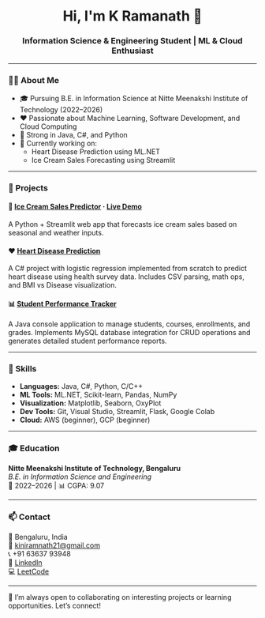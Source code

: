<h1 align="center">Hi, I'm K Ramanath 👋</h1>
<h3 align="center">Information Science & Engineering Student | ML & Cloud Enthusiast</h3>

---

### 👨‍💻 About Me

- 🎓 Pursuing B.E. in Information Science at Nitte Meenakshi Institute of Technology (2022–2026)
- ❤️ Passionate about Machine Learning, Software Development, and Cloud Computing
- 🔧 Strong in Java, C#, and Python
- 📌 Currently working on:
  - Heart Disease Prediction using ML.NET
  - Ice Cream Sales Forecasting using Streamlit

---

### 🚀 Projects

#### 🧊 [Ice Cream Sales Predictor](https://github.com/kiniramnath21/ice-cream-sales-predictor) · [Live Demo](https://kiniramnath21-ice-cream-sales-predictor.streamlit.app/)  
A Python + Streamlit web app that forecasts ice cream sales based on seasonal and weather inputs.

#### ❤️ [Heart Disease Prediction](https://github.com/kiniramnath21/heart_disease_prediction)  
A C# project with logistic regression implemented from scratch to predict heart disease using health survey data. Includes CSV parsing, math ops, and BMI vs Disease visualization.

#### 📊 [Student Performance Tracker](https://github.com/kiniramnath21/Student-Performance-Tracker-Java)  
A Java console application to manage students, courses, enrollments, and grades. Implements MySQL database integration for CRUD operations and generates detailed student performance reports.

---

### 🧰 Skills

- **Languages:** Java, C#, Python, C/C++
- **ML Tools:** ML.NET, Scikit-learn, Pandas, NumPy
- **Visualization:** Matplotlib, Seaborn, OxyPlot
- **Dev Tools:** Git, Visual Studio, Streamlit, Flask, Google Colab
- **Cloud:** AWS (beginner), GCP (beginner)

---

### 🎓 Education

**Nitte Meenakshi Institute of Technology, Bengaluru**  
*B.E. in Information Science and Engineering*  
📅 2022–2026 | 📊 CGPA: 9.07

---

### 📫 Contact

📍 Bengaluru, India  
📧 kiniramnath21@gmail.com  
📞 +91 63637 93948  
🔗 [LinkedIn](https://linkedin.com/in/k-ramanath)  
💻 [LeetCode](https://leetcode.com/u/kiniramnath21/)

---

💬 I’m always open to collaborating on interesting projects or learning opportunities. Let’s connect!
